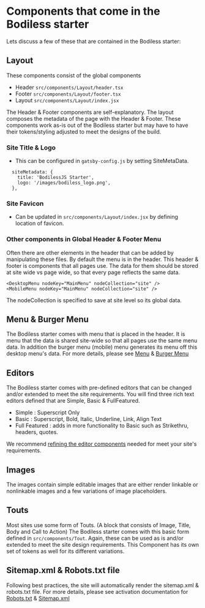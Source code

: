 # Components that come in the Bodiless starter

Lets discuss a few of these that are contained in the Bodiless starter:

## Layout

These components consist of the global components

* Header `src/components/Layout/header.tsx`
* Footer `src/components/Layout/footer.tsx`
* Layout `src/components/Layout/index.jsx`

The Header & Footer components are self-explanatory. The layout composes the
metadata of the page with the Header & Footer. These components work as-is out
of the Bodiless starter but may have to have their tokens/styling adjusted to
meet the designs of the build.

### Site Title & Logo

* This can be configured in `gatsby-config.js` by setting SiteMetaData.

```
  siteMetadata: {
    title: 'BodilessJS Starter',
    logo: '/images/bodiless_logo.png',
  },
```

### Site Favicon

* Can be updated in `src/components/Layout/index.jsx` by defining location of
  favicon.

### Other components in Global Header & Footer Menu

Often there are other elements in the header that can be added by manipulating
these files. By default the menu is in the header. This header & footer is
components that all pages use. The data for them should be stored at site wide
vs page wide, so that every page reflects the same data.

```
<DesktopMenu nodeKey="MainMenu" nodeCollection="site" />
<MobileMenu nodeKey="MainMenu" nodeCollection="site" />
```

The nodeCollection is specified to save at site level so its global data.

## Menu & Burger Menu

The Bodiless starter comes with menu that is placed in the header. It is menu
that the data is shared site-wide so that all pages use the same menu data. In
addition the burger menu (mobile) menu generates its menu off this desktop
menu's data. For more details, please see
[Menu](bodiless/Components/Organisms/MainMenu) &
[Burger Menu](bodiless/Components/Organisms/BurgerMenu)

## Editors

The Bodiless starter comes with pre-defined editors that can be changed and/or
extended to meet the site requirements. You will find three rich text editors
defined that are Simple, Basic & FullFeatured.

* Simple : Superscript Only
* Basic : Superscript, Bold, Italic, Underline, Link, Align Text
* Full Featured : adds in more functionality to Basic such as Strikethru, headers, quotes.

We recommend
[refining the editor components](Development/BuildingSites/RichTextEditors.md)
needed for meet your site's requirements.

## Images

The images contain simple editable images that are either render linkable or
nonlinkable images and a few variations of image placeholders.

## Touts

Most sites use some form of Touts. (A block that consists of Image, Title, Body
and Call to Action) The Bodiless starter comes with this basic form defined in
`src/components/Tout`. Again, these can be used as is and/or extended to meet
the site design requirements. This Component has its own set of tokens as well
for its different variations.

## Sitemap.xml & Robots.txt file

Following best practices, the site will automatically render the sitemap.xml &
robots.txt file. For more details, please see activation documentation for
[Robots.txt](Components/Robots/RobotsTxt) &
[Sitemap.xml](Components/Sitemap/SitemapXml)
